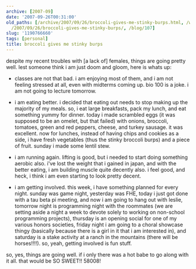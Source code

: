 ```yaml
---
archive: [2007-09]
date: '2007-09-26T00:31:00'
old_paths: [/archive/2007/09/26/broccoli-gives-me-stinky-burps.html, /wp/2007/09/26/broccoli-gives-me-stinky-burps/,
  /2007/09/26/broccoli-gives-me-stinky-burps/, /blog/107]
slug: '1190766660'
tags: [personal]
title: broccoli gives me stinky burps
---
```


despite my recent troubles with [a lack of] females, things are going
pretty well. lest someone think i am just doom and gloom, here is whats
up:

- classes are not that bad. i am enjoying most of them, and i am not
  feeling stressed at all, even with midterms coming up. bio 100 is
  a joke. i am not going to lecture tomorrow.

- i am eating better. i decided that eating out needs to stop making up
  the majority of my meals. so, i eat large breakfasts, pack my lunch, and
  eat something yummy for dinner. today i made scrambled eggs (it was
  supposed to be an omelet, but that failed) with onions, broccoli,
  tomatoes, green and red peppers, cheese, and turkey sausage. it was
  excellent. now for lunches, instead of having chips and cookies as
  a side, i have fresh vegetables (thus the stinky broccoli burps) and
  a piece of fruit. sunday i made some lentil stew.

- i am running again. lifting is good, but i needed to start doing
  something aerobic also. i've lost the weight that i gained in japan, and
  with the better eating, i am building muscle quite decently also. i feel
  good, and heck, i think i am even starting to look pretty decent.

- i am getting involved. this week, i have something planned for every
  night. sunday was game night, yesterday was FHE, today i just got done
  with a tau beta pi meeting, and now i am going to hang out with leslie,
  tomorrow night is programming night with the roommates (we are setting
  aside a night a week to devote solely to working on non-school
  programming projects), thursday is an opening social for one of my
  various honors societies, friday night i am going to a choral showcase
  thingy (basically because there is a girl in it that i am interested
  in), and saturday is a stake activity at a ranch in the mountains (there
  will be horses!!!!). so, yeah, getting involved is fun stuff.

so, yes, things are going well. if i only there was a hot babe to go along
with it all. that would be SO SWEET!! 58008!

